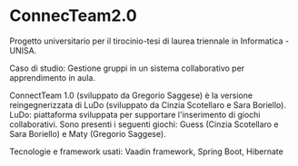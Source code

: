 # ConnecTeam2.0
Progetto universitario per il tirocinio-tesi di laurea triennale in Informatica - UNISA.

Caso di studio: Gestione gruppi in un sistema collaborativo per apprendimento in aula.

ConnectTeam 1.0 (sviluppato da Gregorio Saggese) è la versione reingegnerizzata di 
LuDo (sviluppato da Cinzia Scotellaro e Sara Boriello).
LuDo: piattaforma sviluppata per supportare l'inserimento di giochi collaborativi.
Sono presenti i seguenti giochi: Guess (Cinzia Scotellaro e Sara Boriello) e Maty (Gregorio Saggese).

Tecnologie e framework usati: Vaadin framework, Spring Boot, Hibernate 
